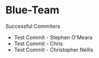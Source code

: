 Blue-Team
=========

Successful Commiters
 
* Test Commit - Stephen O'Meara
* Test Commit - Chris
* Test Commit - Christopher Nellis